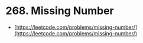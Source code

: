 # 268. Missing Number

- [https://leetcode.com/problems/missing-number/](https://leetcode.com/problems/missing-number/)

